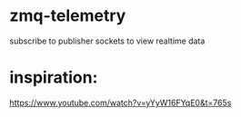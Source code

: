 # zmq-telemetry
subscribe to publisher sockets to view realtime data

# inspiration:
https://www.youtube.com/watch?v=yYyW16FYqE0&t=765s